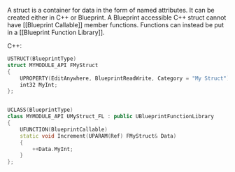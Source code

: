 A struct is a container for data in the form of named attributes.
It can be created either in C++ or Blueprint.
A Blueprint accessible C++ struct cannot have [[Blueprint Callable]] member functions.
Functions can instead be put in a [[Blueprint Function Library]].

C++:
```cpp
USTRUCT(BlueprintType)
struct MYMODULE_API FMyStruct
{
	UPROPERTY(EditAnywhere, BlueprintReadWrite, Category = "My Struct")
	int32 MyInt;
};


UCLASS(BlueprintType)
class MYMODULE_API UMyStruct_FL : public UBlueprintFunctionLibrary
{
	UFUNCTION(BlueprintCallable)
	static void Increment(UPARAM(Ref) FMyStruct& Data)
	{
		++Data.MyInt;
	}
};
```